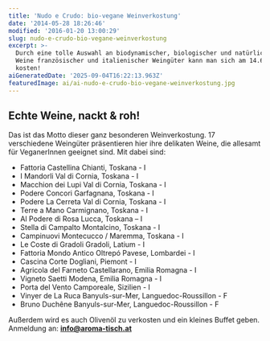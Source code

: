```yaml
---
title: 'Nudo e Crudo: bio-vegane Weinverkostung'
date: '2014-05-28 18:26:46'
modified: '2016-01-20 13:00:29'
slug: nudo-e-crudo-bio-vegane-weinverkostung
excerpt: >-
  Durch eine tolle Auswahl an biodynamischer, biologischer und natürlich veganer
  Weine französischer und italienischer Weingüter kann man sich am 14.6. in Wien
  kosten!
aiGeneratedDate: '2025-09-04T16:22:13.963Z'
featuredImage: ai/ai-nudo-e-crudo-bio-vegane-weinverkostung.jpg
---
```


## Echte Weine, nackt & roh!

Das ist das Motto dieser ganz besonderen Weinverkostung. 17 verschiedene Weingüter präsentieren hier ihre delikaten Weine, die allesamt für VeganerInnen geeignet sind. Mit dabei sind:

*   Fattoria Castellina Chianti, Toskana - I
*   I Mandorli Val di Cornia, Toskana - I
*   Macchion dei Lupi Val di Cornia, Toskana - I
*   Podere Concori Garfagnana, Toskana - I
*   Podere La Cerreta Val di Cornia, Toskana - I
*   Terre a Mano Carmignano, Toskana - I
*   Al Podere di Rosa Lucca, Toskana – I
*   Stella di Campalto Montalcino, Toskana - I
*   Campinuovi Montecucco / Maremma, Toskana - I
*   Le Coste di Gradoli Gradoli, Latium - I
*   Fattoria Mondo Antico Oltrepó Pavese, Lombardei - I
*   Cascina Corte Dogliani, Piemont - I
*   Agricola del Farneto Castellarano, Emilia Romagna - I
*   Vigneto Saetti Modena, Emilia Romagna - I
*   Porta del Vento Camporeale, Sizilien - I
*   Vinyer de La Ruca Banyuls-sur-Mer, Languedoc-Roussillon - F
*   Bruno Duchêne Banyuls-sur-Mer, Languedoc-Roussillon - F

Außerdem wird es auch Olivenöl zu verkosten und ein kleines Buffet geben. Anmeldung an: **info@aroma-tisch.at**

